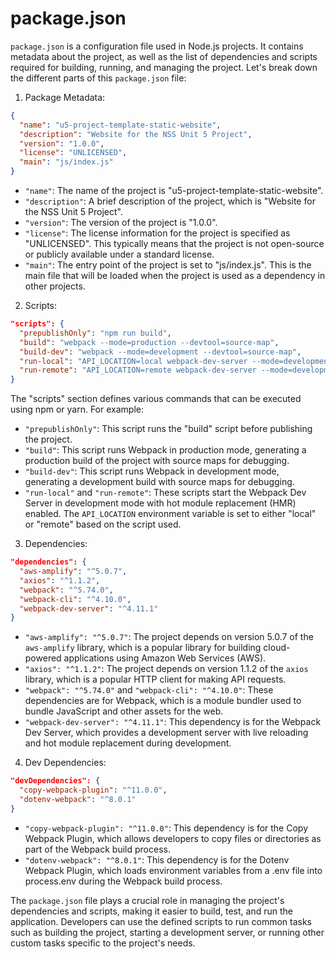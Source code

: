 # package.json

`package.json` is a configuration file used in Node.js projects. It contains metadata about the project, as well as the list of dependencies and scripts required for building, running, and managing the project. Let's break down the different parts of this `package.json` file:

1. Package Metadata:
```json
{
  "name": "u5-project-template-static-website",
  "description": "Website for the NSS Unit 5 Project",
  "version": "1.0.0",
  "license": "UNLICENSED",
  "main": "js/index.js"
}
```
- `"name"`: The name of the project is "u5-project-template-static-website".
- `"description"`: A brief description of the project, which is "Website for the NSS Unit 5 Project".
- `"version"`: The version of the project is "1.0.0".
- `"license"`: The license information for the project is specified as "UNLICENSED". This typically means that the project is not open-source or publicly available under a standard license.
- `"main"`: The entry point of the project is set to "js/index.js". This is the main file that will be loaded when the project is used as a dependency in other projects.

2. Scripts:
```json
"scripts": {
  "prepublishOnly": "npm run build",
  "build": "webpack --mode=production --devtool=source-map",
  "build-dev": "webpack --mode=development --devtool=source-map",
  "run-local": "API_LOCATION=local webpack-dev-server --mode=development --hot",
  "run-remote": "API_LOCATION=remote webpack-dev-server --mode=development --hot"
}
```
The "scripts" section defines various commands that can be executed using npm or yarn. For example:
- `"prepublishOnly"`: This script runs the "build" script before publishing the project.
- `"build"`: This script runs Webpack in production mode, generating a production build of the project with source maps for debugging.
- `"build-dev"`: This script runs Webpack in development mode, generating a development build with source maps for debugging.
- `"run-local"` and `"run-remote"`: These scripts start the Webpack Dev Server in development mode with hot module replacement (HMR) enabled. The `API_LOCATION` environment variable is set to either "local" or "remote" based on the script used.

3. Dependencies:
```json
"dependencies": {
  "aws-amplify": "^5.0.7",
  "axios": "^1.1.2",
  "webpack": "^5.74.0",
  "webpack-cli": "^4.10.0",
  "webpack-dev-server": "^4.11.1"
}
```
- `"aws-amplify": "^5.0.7"`: The project depends on version 5.0.7 of the `aws-amplify` library, which is a popular library for building cloud-powered applications using Amazon Web Services (AWS).
- `"axios": "^1.1.2"`: The project depends on version 1.1.2 of the `axios` library, which is a popular HTTP client for making API requests.
- `"webpack": "^5.74.0"` and `"webpack-cli": "^4.10.0"`: These dependencies are for Webpack, which is a module bundler used to bundle JavaScript and other assets for the web.
- `"webpack-dev-server": "^4.11.1"`: This dependency is for the Webpack Dev Server, which provides a development server with live reloading and hot module replacement during development.

4. Dev Dependencies:
```json
"devDependencies": {
  "copy-webpack-plugin": "^11.0.0",
  "dotenv-webpack": "^8.0.1"
}
```
- `"copy-webpack-plugin": "^11.0.0"`: This dependency is for the Copy Webpack Plugin, which allows developers to copy files or directories as part of the Webpack build process.
- `"dotenv-webpack": "^8.0.1"`: This dependency is for the Dotenv Webpack Plugin, which loads environment variables from a .env file into process.env during the Webpack build process.

The `package.json` file plays a crucial role in managing the project's dependencies and scripts, making it easier to build, test, and run the application. Developers can use the defined scripts to run common tasks such as building the project, starting a development server, or running other custom tasks specific to the project's needs.